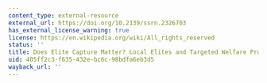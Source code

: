 ```yaml
---
content_type: external-resource
external_url: https://doi.org/10.2139/ssrn.2326703
has_external_license_warning: true
license: https://en.wikipedia.org/wiki/All_rights_reserved
status: ''
title: Does Elite Capture Matter? Local Elites and Targeted Welfare Programs in Indonesia
uid: 405ff2c3-f635-432e-bc6c-98bdfa6eb3d5
wayback_url: ''
---
```

